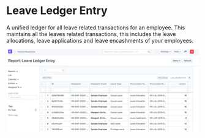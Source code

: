 
# Leave Ledger Entry



A unified ledger for all leave related transactions for an employee. This maintains all the leaves related transactions, this includes the leave allocations, leave applications and leave encashments of your employees.


![Leave Ledger Entry](/files/leave-ledger-entry.png)




